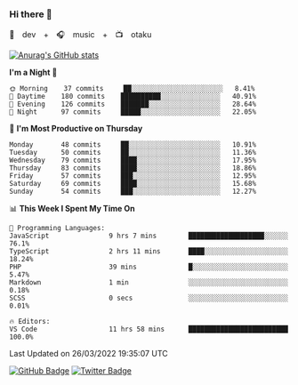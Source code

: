 ### Hi there 👋

🚀　dev　+　🎧　music　+　📺　otaku


[![Anurag's GitHub stats](https://github-readme-stats.vercel.app/api?username=koheitasaka&count_private=true&show_icons=true&theme=monokai)](https://github.com/koheitasaka/github-readme-stats)

<!--START_SECTION:waka-->
**I'm a Night 🦉** 

```text
🌞 Morning    37 commits     ██░░░░░░░░░░░░░░░░░░░░░░░   8.41% 
🌆 Daytime    180 commits    ██████████░░░░░░░░░░░░░░░   40.91% 
🌃 Evening    126 commits    ███████░░░░░░░░░░░░░░░░░░   28.64% 
🌙 Night      97 commits     █████░░░░░░░░░░░░░░░░░░░░   22.05%

```
📅 **I'm Most Productive on Thursday** 

```text
Monday       48 commits     ██░░░░░░░░░░░░░░░░░░░░░░░   10.91% 
Tuesday      50 commits     ██░░░░░░░░░░░░░░░░░░░░░░░   11.36% 
Wednesday    79 commits     ████░░░░░░░░░░░░░░░░░░░░░   17.95% 
Thursday     83 commits     ████░░░░░░░░░░░░░░░░░░░░░   18.86% 
Friday       57 commits     ███░░░░░░░░░░░░░░░░░░░░░░   12.95% 
Saturday     69 commits     ████░░░░░░░░░░░░░░░░░░░░░   15.68% 
Sunday       54 commits     ███░░░░░░░░░░░░░░░░░░░░░░   12.27%

```


📊 **This Week I Spent My Time On** 

```text
💬 Programming Languages: 
JavaScript               9 hrs 7 mins        ███████████████████░░░░░░   76.1% 
TypeScript               2 hrs 11 mins       ████░░░░░░░░░░░░░░░░░░░░░   18.24% 
PHP                      39 mins             █░░░░░░░░░░░░░░░░░░░░░░░░   5.47% 
Markdown                 1 min               ░░░░░░░░░░░░░░░░░░░░░░░░░   0.18% 
SCSS                     0 secs              ░░░░░░░░░░░░░░░░░░░░░░░░░   0.01%

🔥 Editors: 
VS Code                  11 hrs 58 mins      █████████████████████████   100.0%

```


 Last Updated on 26/03/2022 19:35:07 UTC
<!--END_SECTION:waka-->

[![GitHub Badge](https://img.shields.io/badge/GitHub-100000?style=for-the-badge&logo=github&logoColor=white)](https://github.com/koheitasaka)
[![Twitter Badge](https://img.shields.io/badge/Twitter-1DA1F2?style=for-the-badge&logo=twitter&logoColor=white)](https://twitter.com/sleep_asleep_)
